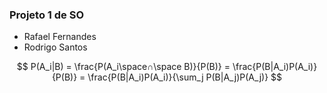 ### Projeto 1 de SO

- Rafael Fernandes
- Rodrigo Santos

$$
P(A_i|B) = \frac{P(A_i\space∩\space B)}{P(B)} = \frac{P(B|A_i)P(A_i)}{P(B)} = \frac{P(B|A_i)P(A_i)}{\sum_j P(B|A_j)P(A_j)}
$$
